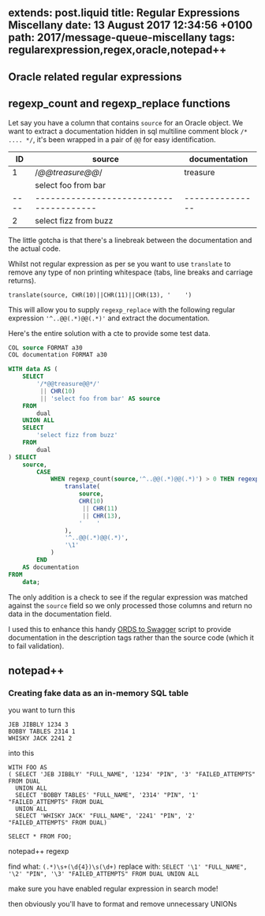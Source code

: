 extends: post.liquid
title: Regular Expressions Miscellany
date: 13 August 2017 12:34:56 +0100
path: 2017/message-queue-miscellany
tags: regularexpression,regex,oracle,notepad++
---

## Oracle related regular expressions

## regexp_count and regexp_replace functions

Let say you have a column that contains `source` for an Oracle object. We want to extract a documentation hidden in sql multiline comment block `/* .... */`, it's been wrapped in a pair of `@@` for easy identification.

| ID | source                                | documentation |
|----|---------------------------------------|---------------|
| 1  | /*@@treasure@@*/                      | treasure      |
|    | select foo from bar                   |               |
|----|---------------------------------------|---------------|
| 2  | select fizz from buzz                 |               |

The little gotcha is that there's a linebreak between the documentation and the actual code.

Whilst not regular expression as per se you want to use `translate` to remove any type of non printing whitespace (tabs, line breaks and carriage returns).

`translate(source, CHR(10)||CHR(11)||CHR(13), '    ')`

This will allow you to supply `regexp_replace` with the following regular expression `'^..@@(.*)@@(.*)'` and extract the documentation.

Here's the entire solution with a cte to provide some test data.

```sql
COL source FORMAT a30
COL documentation FORMAT a30

WITH data AS (
    SELECT
        '/*@@treasure@@*/'
         || CHR(10)
         || 'select foo from bar' AS source
    FROM
        dual
    UNION ALL
    SELECT
        'select fizz from buzz'
    FROM
        dual
) SELECT
    source,
        CASE
            WHEN regexp_count(source,'^..@@(.*)@@(.*)') > 0 THEN regexp_replace(
                translate(
                    source,
                    CHR(10)
                     || CHR(11)
                     || CHR(13),
                    '    '
                ),
                '^..@@(.*)@@(.*)',
                '\1'
            )
        END
    AS documentation
FROM
    data;
```

The only addition is a check to see if the regular expression was matched against the `source` field so we only processed those columns and return no data in the documentation field.

I used this to enhance this handy [ORDS to Swagger](https://github.com/postak/ords2swagger) script to provide documentation in the description tags rather than the source code (which it to fail validation).

## notepad++

### Creating fake data as an in-memory SQL table

you want to turn this

```
JEB JIBBLY 1234 3
BOBBY TABLES 2314 1
WHISKY JACK 2241 2
```

into this

```
WITH FOO AS 
( SELECT 'JEB JIBBLY' "FULL_NAME", '1234' "PIN", '3' "FAILED_ATTEMPTS" FROM DUAL 
  UNION ALL
  SELECT 'BOBBY TABLES' "FULL_NAME", '2314' "PIN", '1' "FAILED_ATTEMPTS" FROM DUAL
  UNION ALL
  SELECT 'WHISKY JACK' "FULL_NAME", '2241' "PIN", '2' "FAILED_ATTEMPTS" FROM DUAL)

SELECT * FROM FOO;  
```

notepad++ regexp

find what: ```(.*)\s+(\d{4})\s(\d+)```
replace with: ```SELECT '\1' "FULL_NAME", '\2' "PIN", '\3' "FAILED_ATTEMPTS" FROM DUAL UNION ALL```

make sure you have enabled regular expression in search mode!

then obviously you'll have to format and remove unnecessary UNIONs
